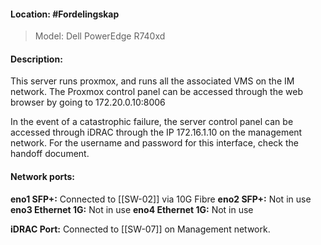 #### Location: #Fordelingskap 
>Model: Dell PowerEdge R740xd

#### Description:
This server runs proxmox, and runs all the associated VMS on the IM network. The Proxmox control panel can be accessed through the web browser by going to 172.20.0.10:8006

In the event of a catastrophic failure, the server control panel can be accessed through iDRAC through the IP 172.16.1.10 on the management network. For the username and password for this interface, check the handoff document.

#### Network ports:

**eno1 SFP+:** Connected to [[SW-02]] via 10G Fibre
**eno2 SFP+:** Not in use
**eno3 Ethernet 1G:** Not in use
**eno4 Ethernet 1G:** Not in use

**iDRAC Port:** Connected to [[SW-07]] on Management network.